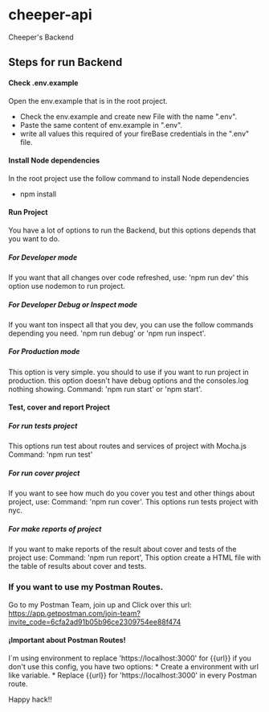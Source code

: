 # cheeper-api
Cheeper's Backend

## Steps for run Backend

#### Check .env.example
  Open the env.example that is in the root project.
  * Check the env.example and create new File with the name ".env".
  * Paste the same content of env.example in ".env".
  * write all values this required of your fireBase credentials in the ".env" file.

#### Install Node dependencies
  In the root project use the follow command to install Node dependencies
  * npm install

#### Run Project
You have a lot of options to run the Backend, but this options depends that you want to do.

##### For Developer mode
If you want that all changes over code refreshed, use: 'npm run dev'
this option use nodemon to run project.

##### For Developer Debug or Inspect mode
If you want ton inspect all that you dev, you can use the follow commands depending you need.
'npm run debug' or  'npm run inspect'.

##### For Production mode
This option is very simple. you should to use if you want to run project in production.
this option doesn't have debug options and the consoles.log nothing showing.
Command: 'npm run start' or 'npm start'.

#### Test, cover and report Project
##### For run tests project
This options run test about routes and services of project with Mocha.js
Command: 'npm run test'

##### For run cover project
If you want to see how much do you cover you test and other things about project, use:
Command: 'npm run cover'.
This options run tests project with nyc.

##### For make reports of project
If you want to make reports of the result about cover and tests of the project use:
Command: 'npm run report',
This option create a HTML file with the table of results about cover and tests.


### If you want to use my Postman Routes.
  Go to my Postman Team, join up and Click over this url:
  https://app.getpostman.com/join-team?invite_code=6cfa2ad91b05b96ce2309754ee88f474

#### ¡Important about Postman Routes!
  I`m using environment to replace 'https://localhost:3000' for {{url}}
  if you don't use this config, you have two options:
    * Create a environment with url like variable.
    * Replace {{url}} for 'https://localhost:3000' in every Postman route.



Happy hack!!
